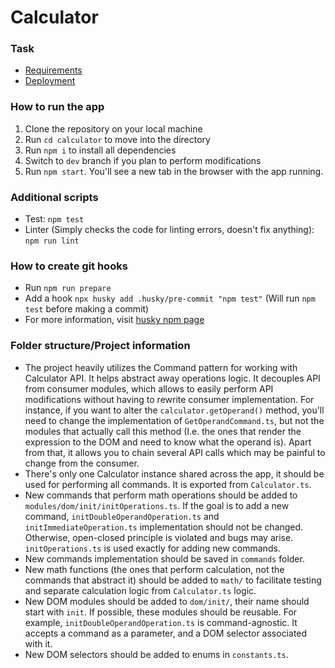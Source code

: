 # Calculator
### Task
- [Requirements](https://docs.google.com/document/d/1j8DnTnRSNoRBdYtKu3Rgk1STLso4X5Rev2-oEyxMsK8/)
- [Deployment](https://calculator-twentysixhugs.netlify.app/)

### How to run the app
1. Clone the repository on your local machine
2. Run `cd calculator` to move into the directory
3. Run `npm i` to install all dependencies
4. Switch to `dev` branch if you plan to perform modifications 
5. Run `npm start`. You'll see a new tab in the browser with the app running.

### Additional scripts
- Test: `npm test`
- Linter (Simply checks the code for linting errors, doesn't fix anything): `npm run lint`

### How to create git hooks
- Run `npm run prepare`
- Add a hook `npx husky add .husky/pre-commit "npm test"` (Will run `npm test` before making a commit)
- For more information, visit [husky npm page](https://www.npmjs.com/package/husky)

### Folder structure/Project information
- The project heavily utilizes the Command pattern for working with Calculator API. It helps abstract away operations logic. It decouples API from consumer modules, which allows to easily perform API modifications without having to rewrite consumer implementation. For instance, if you want to alter the `calculator.getOperand()` method, you'll need to change the implementation of `GetOperandCommand.ts`, but not the modules that actually call this method (I.e. the ones that render the expression to the DOM and need to know what the operand is). Apart from that, it allows you to chain several API calls which may be painful to change from the consumer.
- There's only one Calculator instance shared across the app, it should be used for performing all commands. It is exported from `Calculator.ts`.
- New commands that perform math operations should be added to `modules/dom/init/initOperations.ts`. If the goal is to add a new command, `initDoubleOperandOperation.ts` and `initImmediateOperation.ts` implementation should not be changed. Otherwise, open-closed principle is violated and bugs may arise. `initOperations.ts` is used exactly for adding new commands.
- New commands implementation should be saved in `commands` folder.
- New math functions (the ones that perform calculation, not the commands that abstract it) should be added to `math/` to facilitate testing and separate calculation logic from `Calculator.ts` logic.
- New DOM modules should be added to `dom/init/`, their name should start with `init`. If possible, these modules should be reusable. For example, `initDoubleOperandOperation.ts` is command-agnostic. It accepts a command as a parameter, and a DOM selector associated with it.
- New DOM selectors should be added to enums in `constants.ts`.

